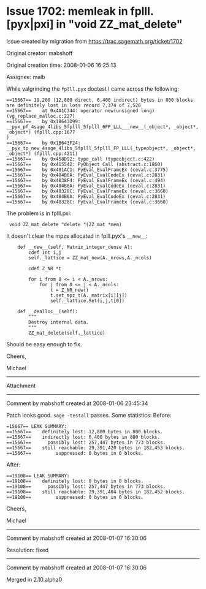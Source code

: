 # Issue 1702: memleak in fplll.[pyx|pxi] in "void ZZ_mat_delete"

Issue created by migration from https://trac.sagemath.org/ticket/1702

Original creator: mabshoff

Original creation time: 2008-01-06 16:25:13

Assignee: malb

While valgrinding the `fplll.pyx` doctest I came across the following:

```
==15667== 19,200 (12,800 direct, 6,400 indirect) bytes in 800 blocks are definitely lost in loss record 7,374 of 7,520
==15667==    at 0x4A1C344: operator new(unsigned long) (vg_replace_malloc.c:227)
==15667==    by 0x1B643D99: __pyx_pf_4sage_4libs_5fplll_5fplll_6FP_LLL___new__(_object*, _object*, _object*) (fplll.cpp:1677
)
==15667==    by 0x1B643F24: __pyx_tp_new_4sage_4libs_5fplll_5fplll_FP_LLL(_typeobject*, _object*, _object*) (fplll.cpp:4211)
==15667==    by 0x458D92: type_call (typeobject.c:422)
==15667==    by 0x415542: PyObject_Call (abstract.c:1860)
==15667==    by 0x481AC1: PyEval_EvalFrameEx (ceval.c:3775)
==15667==    by 0x484B6A: PyEval_EvalCodeEx (ceval.c:2831)
==15667==    by 0x4838F4: PyEval_EvalFrameEx (ceval.c:494)
==15667==    by 0x484B6A: PyEval_EvalCodeEx (ceval.c:2831)
==15667==    by 0x48328C: PyEval_EvalFrameEx (ceval.c:3660)
==15667==    by 0x484B6A: PyEval_EvalCodeEx (ceval.c:2831)
==15667==    by 0x48328C: PyEval_EvalFrameEx (ceval.c:3660)
```

The problem is in fplll.pxi:

```
 void ZZ_mat_delete "delete "(ZZ_mat *mem)
```

It doesn't clear the mpzs allocated in fplll.pyx's `__new__`:

```
    def __new__(self, Matrix_integer_dense A):
        cdef int i,j
        self._lattice = ZZ_mat_new(A._nrows,A._ncols)

        cdef Z_NR *t

        for i from 0 <= i < A._nrows:
            for j from 0 <= j < A._ncols:
                t = Z_NR_new()
                t.set_mpz_t(A._matrix[i][j])
                self._lattice.Set(i,j,t[0])

    def __dealloc__(self):
        """
        Destroy internal data.
        """
        ZZ_mat_delete(self._lattice)
```

Should be easy enough to fix.

Cheers,

Michael


---

Attachment


---

Comment by mabshoff created at 2008-01-06 23:45:34

Patch looks good. `sage -testall` passes. Some statistics:
Before:

```
=15667== LEAK SUMMARY:
==15667==    definitely lost: 12,800 bytes in 800 blocks.
==15667==    indirectly lost: 6,400 bytes in 800 blocks.
==15667==      possibly lost: 257,447 bytes in 773 blocks.
==15667==    still reachable: 29,391,420 bytes in 182,453 blocks.
==15667==         suppressed: 0 bytes in 0 blocks.
```

After:

```
==19108== LEAK SUMMARY:
==19108==    definitely lost: 0 bytes in 0 blocks.
==19108==      possibly lost: 257,447 bytes in 773 blocks.
==19108==    still reachable: 29,391,404 bytes in 182,452 blocks.
==19108==         suppressed: 0 bytes in 0 blocks.
```

Cheers,

Michael


---

Comment by mabshoff created at 2008-01-07 16:30:06

Resolution: fixed


---

Comment by mabshoff created at 2008-01-07 16:30:06

Merged in 2.10.alpha0
